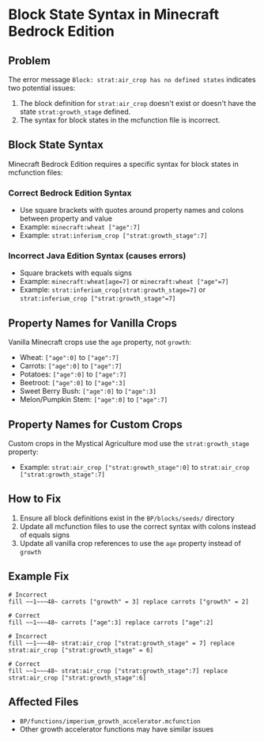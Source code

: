 # Block State Syntax in Minecraft Bedrock Edition

## Problem

The error message `Block: strat:air_crop has no defined states` indicates two potential issues:

1. The block definition for `strat:air_crop` doesn't exist or doesn't have the state `strat:growth_stage` defined.
2. The syntax for block states in the mcfunction file is incorrect.

## Block State Syntax

Minecraft Bedrock Edition requires a specific syntax for block states in mcfunction files:

### Correct Bedrock Edition Syntax
- Use square brackets with quotes around property names and colons between property and value
- Example: `minecraft:wheat ["age":7]`
- Example: `strat:inferium_crop ["strat:growth_stage":7]`

### Incorrect Java Edition Syntax (causes errors)
- Square brackets with equals signs
- Example: `minecraft:wheat[age=7]` or `minecraft:wheat ["age"=7]`
- Example: `strat:inferium_crop[strat:growth_stage=7]` or `strat:inferium_crop ["strat:growth_stage"=7]`

## Property Names for Vanilla Crops

Vanilla Minecraft crops use the `age` property, not `growth`:

- Wheat: `["age":0]` to `["age":7]`
- Carrots: `["age":0]` to `["age":7]`
- Potatoes: `["age":0]` to `["age":7]`
- Beetroot: `["age":0]` to `["age":3]`
- Sweet Berry Bush: `["age":0]` to `["age":3]`
- Melon/Pumpkin Stem: `["age":0]` to `["age":7]`

## Property Names for Custom Crops

Custom crops in the Mystical Agriculture mod use the `strat:growth_stage` property:

- Example: `strat:air_crop ["strat:growth_stage":0]` to `strat:air_crop ["strat:growth_stage":7]`

## How to Fix

1. Ensure all block definitions exist in the `BP/blocks/seeds/` directory
2. Update all mcfunction files to use the correct syntax with colons instead of equals signs
3. Update all vanilla crop references to use the `age` property instead of `growth`

## Example Fix

```mcfunction
# Incorrect
fill ~~1~~~48~ carrots ["growth" = 3] replace carrots ["growth" = 2]

# Correct
fill ~~1~~~48~ carrots ["age":3] replace carrots ["age":2]

# Incorrect
fill ~~1~~~48~ strat:air_crop ["strat:growth_stage" = 7] replace strat:air_crop ["strat:growth_stage" = 6]

# Correct
fill ~~1~~~48~ strat:air_crop ["strat:growth_stage":7] replace strat:air_crop ["strat:growth_stage":6]
```

## Affected Files

- `BP/functions/imperium_growth_accelerator.mcfunction`
- Other growth accelerator functions may have similar issues
